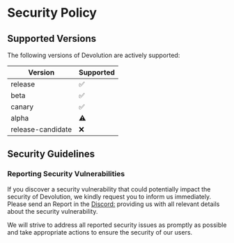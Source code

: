 # Security Policy

## Supported Versions

The following versions of Devolution are actively supported:

| Version | Supported          |
| ------- | ------------------ |
| release | :white_check_mark: |
| beta    | :white_check_mark: |
| canary    | :white_check_mark: |
| alpha   | ⚠️                 |
| release-candidate    | ❌|

## Security Guidelines

### Reporting Security Vulnerabilities

If you discover a security vulnerability that could potentially impact the security of Devolution, we kindly request you to inform us immediately. Please send an Report in the [Discord:](https://discord.gg/fBT8PatyMd) providing us with all relevant details about the security vulnerability.

We will strive to address all reported security issues as promptly as possible and take appropriate actions to ensure the security of our users.

